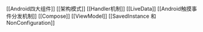 [[Android四大组件]]
[[架构模式]]
[[Handler机制]]
[[LiveData]]
[[Android触摸事件分发机制]]
[[Compose]]
[[ViewModel]]
[[SavedInstance 和 NonConfiguration]]
